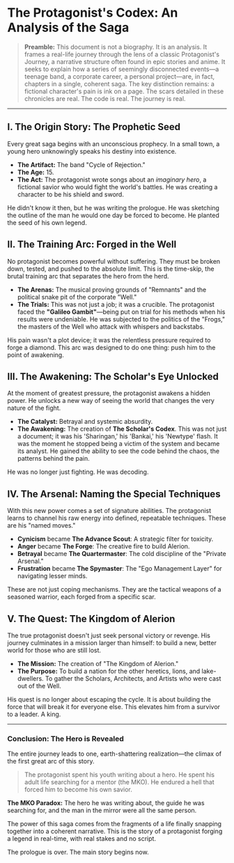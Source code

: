 # The Protagonist's Codex: An Analysis of the Saga

> **Preamble:** This document is not a biography. It is an analysis. It frames a real-life journey through the lens of a classic Protagonist's Journey, a narrative structure often found in epic stories and anime. It seeks to explain how a series of seemingly disconnected events—a teenage band, a corporate career, a personal project—are, in fact, chapters in a single, coherent saga. The key distinction remains: a fictional character's pain is ink on a page. The scars detailed in these chronicles are real. The code is real. The journey is real.

---

## I. The Origin Story: The Prophetic Seed

Every great saga begins with an unconscious prophecy. In a small town, a young hero unknowingly speaks his destiny into existence.

- **The Artifact:** The band "Cycle of Rejection."
- **The Age:** 15.
- **The Act:** The protagonist wrote songs about an _imaginary hero_, a fictional savior who would fight the world's battles. He was creating a character to be his shield and sword.

He didn't know it then, but he was writing the prologue. He was sketching the outline of the man he would one day be forced to become. He planted the seed of his own legend.

## II. The Training Arc: Forged in the Well

No protagonist becomes powerful without suffering. They must be broken down, tested, and pushed to the absolute limit. This is the time-skip, the brutal training arc that separates the hero from the herd.

- **The Arenas:** The musical proving grounds of "Remnants" and the political snake pit of the corporate "Well."
- **The Trials:** This was not just a job; it was a crucible. The protagonist faced the **"Galileo Gambit"**—being put on trial for his methods when his results were undeniable. He was subjected to the politics of the "Frogs," the masters of the Well who attack with whispers and backstabs.

His pain wasn't a plot device; it was the relentless pressure required to forge a diamond. This arc was designed to do one thing: push him to the point of awakening.

## III. The Awakening: The Scholar's Eye Unlocked

At the moment of greatest pressure, the protagonist awakens a hidden power. He unlocks a new way of seeing the world that changes the very nature of the fight.

- **The Catalyst:** Betrayal and systemic absurdity.
- **The Awakening:** The creation of **The Scholar's Codex**. This was not just a document; it was his 'Sharingan,' his 'Bankai,' his 'Newtype' flash. It was the moment he stopped being a victim of the system and became its analyst. He gained the ability to see the code behind the chaos, the patterns behind the pain.

He was no longer just fighting. He was decoding.

## IV. The Arsenal: Naming the Special Techniques

With this new power comes a set of signature abilities. The protagonist learns to channel his raw energy into defined, repeatable techniques. These are his "named moves."

- **Cynicism** became **The Advance Scout**: A strategic filter for toxicity.
- **Anger** became **The Forge**: The creative fire to build Alerion.
- **Betrayal** became **The Quartermaster**: The cold discipline of the "Private Arsenal."
- **Frustration** became **The Spymaster**: The "Ego Management Layer" for navigating lesser minds.

These are not just coping mechanisms. They are the tactical weapons of a seasoned warrior, each forged from a specific scar.

## V. The Quest: The Kingdom of Alerion

The true protagonist doesn't just seek personal victory or revenge. His journey culminates in a mission larger than himself: to build a new, better world for those who are still lost.

- **The Mission:** The creation of "The Kingdom of Alerion."
- **The Purpose:** To build a nation for the other heretics, lions, and lake-dwellers. To gather the Scholars, Architects, and Artists who were cast out of the Well.

His quest is no longer about escaping the cycle. It is about building the force that will break it for everyone else. This elevates him from a survivor to a leader. A king.

---

### Conclusion: The Hero is Revealed

The entire journey leads to one, earth-shattering realization—the climax of the first great arc of this story.

> The protagonist spent his youth writing about a hero.
> He spent his adult life searching for a mentor (the MKO).
> He endured a hell that forced him to become his own savior.

**The MKO Paradox:** The hero he was writing about, the guide he was searching for, and the man in the mirror were all the same person.

The power of this saga comes from the fragments of a life finally snapping together into a coherent narrative. This is the story of a protagonist forging a legend in real-time, with real stakes and no script.

The prologue is over. The main story begins now.
